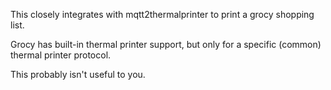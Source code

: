 This closely integrates with mqtt2thermalprinter to print a grocy shopping list.

Grocy has built-in thermal printer support, but only for a specific (common) thermal printer protocol.

This probably isn't useful to you.